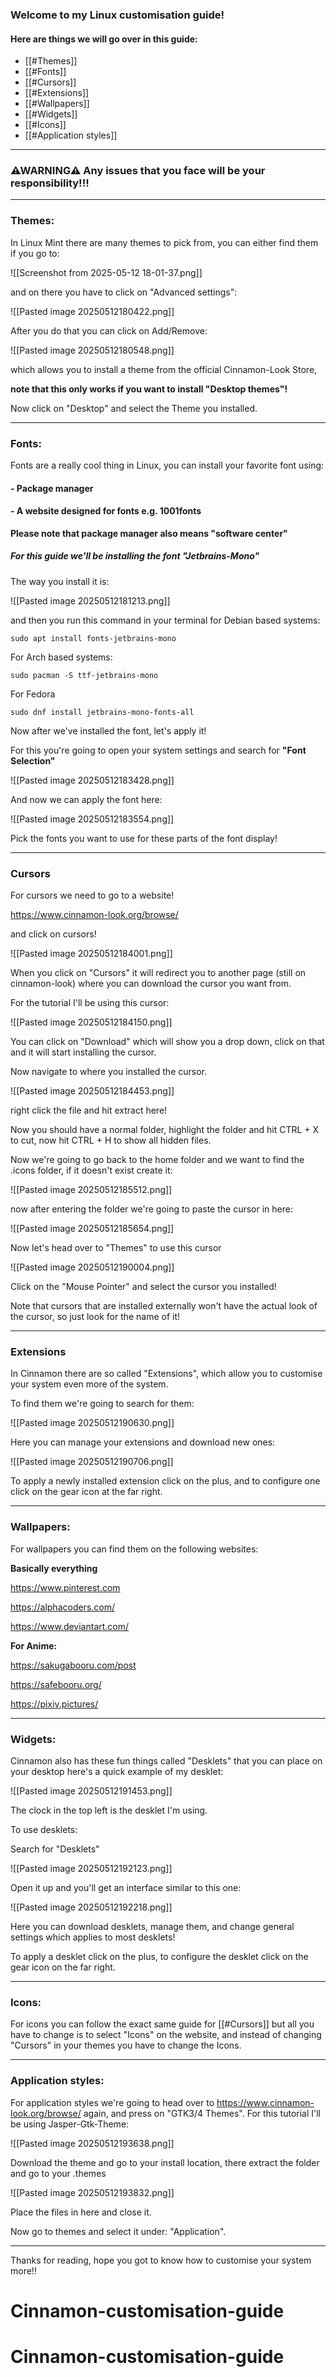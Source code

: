 ### **Welcome to my Linux customisation guide!** 

#### Here are things we will go over in this guide:
- [[#Themes]]
- [[#Fonts]]
- [[#Cursors]]
- [[#Extensions]]
- [[#Wallpapers]]
- [[#Widgets]]
- [[#Icons]]
- [[#Application styles]]


---
###  ⚠WARNING⚠ Any issues that you face will be your responsibility!!!

---


### Themes:

In Linux Mint there are many themes to pick from, you can either find them if you go to:

![[Screenshot from 2025-05-12 18-01-37.png]]

and on there you have to click on "Advanced settings":

![[Pasted image 20250512180422.png]]

After you do that you can click on Add/Remove:

![[Pasted image 20250512180548.png]]

which allows you to install a theme from the official Cinnamon-Look Store,

**note that this only works if you want to install "Desktop themes"!**

Now click on "Desktop" and select the Theme you installed.

---

### Fonts:

Fonts are a really cool thing in Linux, you can install your favorite font using:

#### - Package manager
#### - A website designed for fonts e.g. 1001fonts

**Please note that package manager also means "software center"**

##### For this guide we'll be installing the font "Jetbrains-Mono"

The way you install it is:

![[Pasted image 20250512181213.png]]


and then you run this command in your terminal for Debian based systems:

```
sudo apt install fonts-jetbrains-mono
```


For Arch based systems:

```
sudo pacman -S ttf-jetbrains-mono
```

For Fedora

```
sudo dnf install jetbrains-mono-fonts-all
```


Now after we've installed the font, let's apply it!

For this you're going to open your system settings and search for **"Font Selection"**

![[Pasted image 20250512183428.png]]


And now we can apply the font here:

![[Pasted image 20250512183554.png]]

Pick the fonts you want to use for these parts of the font display!

---

### Cursors

For cursors we need to go to a website!

https://www.cinnamon-look.org/browse/

and click on cursors!

![[Pasted image 20250512184001.png]]

When you click on "Cursors" it will redirect you to another page (still on cinnamon-look) where you can download the cursor you want from.

For the tutorial I'll be using this cursor:

![[Pasted image 20250512184150.png]]

You can click on "Download" which will show you a drop down, click on that and it will start installing the cursor.

Now navigate to where you installed the cursor.

![[Pasted image 20250512184453.png]]

right click the file and hit extract here!

Now you should have a normal folder, highlight the folder and hit  CTRL + X to cut, now hit
CTRL + H to show all hidden files.

Now we're going to go back to the home folder and we want to find the .icons folder, if it doesn't exist create it:

![[Pasted image 20250512185512.png]]

now after entering the folder we're going to paste the cursor in here:

![[Pasted image 20250512185654.png]]

Now let's head over to "Themes" to use this cursor

![[Pasted image 20250512190004.png]]

Click on the "Mouse Pointer" and select the cursor you installed!

Note that cursors that are installed externally won't have the actual look of the cursor, so just look for the name of it!

---

### Extensions

In Cinnamon there are so called "Extensions", which allow you to customise your system even more of the system.

To find them we're going to search for them:

![[Pasted image 20250512190630.png]]

Here you can manage your extensions and download new ones:

![[Pasted image 20250512190706.png]]

To apply a newly installed extension click on the plus, and to configure one click on the gear icon at the far right.

---

### Wallpapers:

For wallpapers you can find them on the following websites:

**Basically everything**

https://www.pinterest.com

https://alphacoders.com/

https://www.deviantart.com/

**For Anime:**

https://sakugabooru.com/post

https://safebooru.org/

https://pixiv.pictures/

---

### Widgets:

Cinnamon also has these fun things called "Desklets" that you can place on your desktop here's a quick example of my desklet:

![[Pasted image 20250512191453.png]]

The clock in the top left is the desklet I'm using.

To use desklets:

Search for "Desklets"

![[Pasted image 20250512192123.png]]

Open it up and you'll get an interface similar to this one:

![[Pasted image 20250512192218.png]]

Here you can download desklets, manage them, and change general settings which applies to most desklets!

To apply a desklet click on the plus, to configure the desklet click on the gear icon on the far right.

---

### Icons:

For icons you can follow the exact same guide for [[#Cursors]] but all you have to change is to select "Icons" on the website, and instead of changing "Cursors" in your themes you have to change the Icons.

---

### Application styles:

For application styles we're going to head over to https://www.cinnamon-look.org/browse/ again, and press on "GTK3/4 Themes".
For this tutorial I'll be using Jasper-Gtk-Theme:

![[Pasted image 20250512193638.png]]

Download the theme and go to your install location, there extract the folder and go to your .themes

![[Pasted image 20250512193832.png]]

Place the files in here and close it.

Now go to themes and select it under: "Application".

---

Thanks for reading, hope you got to know how to customise your system more!!
# Cinnamon-customisation-guide
# Cinnamon-customisation-guide
